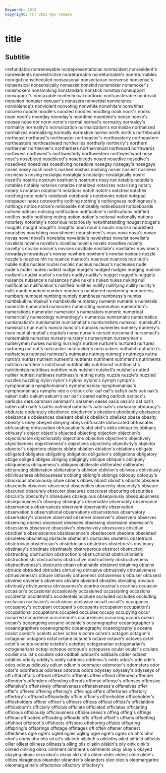 ```yaml
---
Keywords: 2912
Copyright: (C) 2022 Ryu Yamada
---
```



# title

## Subtitle
nrefundable nonrenewable nonrepresentational nonresident nonresident's nonresidents nonrestrictive nonreturnable
nonreturnable's nonreturnables nonrigid nonscheduled nonseasonal nonsectarian nonsense nonsense's nonsensical nonsensically
nonsexist nonskid nonsmoker nonsmoker's nonsmokers nonsmoking nonstandard nonstick nonstop nonsupport
nonsupport's nontaxable nontechnical nontoxic nontransferable nontrivial nonunion nonuser nonuser's nonusers
nonverbal nonviolence nonviolence's nonviolent nonvoting nonwhite nonwhite's nonwhites nonzero noodle
noodle's noodled noodles noodling nook nook's nooks noon noon's noonday
noonday's noontime noontime's noose noose's nooses nope nor norm norm's
normal normal's normalcy normalcy's normality normality's normalization normalization's normalize normalized
normalizes normalizing normally normative norms north north's northbound northeast northeast's
northeaster northeaster's northeasterly northeastern northeasters northeastward northerlies northerly northerly's northern
northerner northerner's northerners northernmost northward northwards northwest northwest's northwesterly northwestern
northwestward nose nose's nosebleed nosebleed's nosebleeds nosed nosedive nosedive's nosedived
nosedives nosediving nosedove nosegay nosegay's nosegays noses nosey nosh nosh's
noshed noshes noshing nosier nosiest nosiness nosiness's nosing nostalgia nostalgia's
nostalgic nostalgically nostril nostril's nostrils nostrum nostrum's nostrums nosy not
notable notable's notables notably notaries notarize notarized notarizes notarizing notary
notary's notation notation's notations notch notch's notched notches notching note
note's notebook notebook's notebooks noted notepad notepaper notes noteworthy nothing
nothing's nothingness nothingness's nothings notice notice's noticeable noticeably noticeboard noticeboards
noticed notices noticing notification notification's notifications notified notifies notify notifying
noting notion notion's notional notionally notions notoriety notoriety's notorious notoriously
notwithstanding nougat nougat's nougats nought nought's noughts noun noun's nouns
nourish nourished nourishes nourishing nourishment nourishment's nous nova nova's novae
novas novel novel's novelette novelette's novelettes novelist novelist's novelists novella
novella's novellas novelle novels novelties novelty novelty's novice novice's novices
novitiate novitiate's novitiates now now's nowadays nowadays's noway nowhere nowhere's
nowise noxious nozzle nozzle's nozzles nth nu nuance nuance's nuanced
nuances nub nub's nubile nubs nuclear nuclei nucleic nucleus nucleus's
nucleuses nude nude's nuder nudes nudest nudge nudge's nudged nudges
nudging nudism nudism's nudist nudist's nudists nudity nudity's nugget nugget's
nuggets nuisance nuisance's nuisances nuke nuke's nuked nukes nuking null
nullification nullification's nullified nullifies nullify nullifying nullity nullity's nulls numb
numbed number number's numbered numbering numberless numbers numbest numbing numbly
numbness numbness's numbs numbskull numbskull's numbskulls numeracy numeral numeral's numerals
numerate numerated numerates numerating numeration numeration's numerations numerator numerator's numerators
numeric numerical numerically numerology numerology's numerous numismatic numismatics numismatics's numismatist
numismatist's numismatists numskull numskull's numskulls nun nun's nuncio nuncio's nuncios
nunneries nunnery nunnery's nuns nuptial nuptial's nuptials nurse nurse's nursed
nursemaid nursemaid's nursemaids nurseries nursery nursery's nurseryman nurseryman's nurserymen nurses
nursing nursing's nurture nurture's nurtured nurtures nurturing nut nut's nutcracker
nutcracker's nutcrackers nuthatch nuthatch's nuthatches nutmeat nutmeat's nutmeats nutmeg nutmeg's
nutmegs nutria nutria's nutrias nutrient nutrient's nutrients nutriment nutriment's nutriments
nutrition nutrition's nutritional nutritionally nutritionist nutritionist's nutritionists nutritious nutritive nuts
nutshell nutshell's nutshells nutted nuttier nuttiest nuttiness nuttiness's nutting nutty
nuzzle nuzzle's nuzzled nuzzles nuzzling nylon nylon's nylons nylons's nymph
nymph's nymphomania nymphomania's nymphomaniac nymphomaniac's nymphomaniacs nymphs née o o'clock
o'er oaf oaf's oafish oafs oak oak's oaken oaks oakum
oakum's oar oar's oared oaring oarlock oarlock's oarlocks oars oarsman
oarsman's oarsmen oases oasis oasis's oat oat's oaten oath oath's
oaths oatmeal oatmeal's oats oats's obduracy obduracy's obdurate obdurately obedience
obedience's obedient obediently obeisance obeisance's obeisances obeisant obelisk obelisk's obelisks
obese obesity obesity's obey obeyed obeying obeys obfuscate obfuscated obfuscates
obfuscating obfuscation obfuscation's obit obit's obits obituaries obituary obituary's object
object's objected objecting objection objection's objectionable objectionably objections objective objective's
objectively objectiveness objectiveness's objectives objectivity objectivity's objector objector's objectors objects
oblate oblation oblation's oblations obligate obligated obligates obligating obligation obligation's
obligations obligatory oblige obliged obliges obliging obligingly oblique oblique's obliquely
obliqueness obliqueness's obliques obliterate obliterated obliterates obliterating obliteration obliteration's oblivion
oblivion's oblivious obliviously obliviousness obliviousness's oblong oblong's oblongs obloquy obloquy's
obnoxious obnoxiously oboe oboe's oboes oboist oboist's oboists obscene obscenely
obscener obscenest obscenities obscenity obscenity's obscure obscured obscurely obscurer obscures
obscurest obscuring obscurities obscurity obscurity's obsequies obsequious obsequiously obsequiousness obsequiousness's
obsequy obsequy's observable observably observance observance's observances observant observantly observation
observation's observational observations observatories observatory observatory's observe observed observer observer's
observers observes observing obsess obsessed obsesses obsessing obsession obsession's obsessions
obsessive obsessive's obsessively obsessives obsidian obsidian's obsolescence obsolescence's obsolescent obsolete
obsoleted obsoletes obsoleting obstacle obstacle's obstacles obstetric obstetrical obstetrician obstetrician's
obstetricians obstetrics obstetrics's obstinacy obstinacy's obstinate obstinately obstreperous obstruct obstructed
obstructing obstruction obstruction's obstructionist obstructionist's obstructionists obstructions obstructive obstructively obstructiveness
obstructiveness's obstructs obtain obtainable obtained obtaining obtains obtrude obtruded obtrudes
obtruding obtrusive obtrusively obtrusiveness obtrusiveness's obtuse obtusely obtuseness obtuseness's obtuser
obtusest obverse obverse's obverses obviate obviated obviates obviating obvious obviously
obviousness obviousness's ocarina ocarina's ocarinas occasion occasion's occasional occasionally occasioned
occasioning occasions occidental occidental's occidentals occlude occluded occludes occluding occlusion
occlusion's occlusions occlusive occult occult's occupancy occupancy's occupant occupant's occupants
occupation occupation's occupational occupations occupied occupies occupy occupying occur occurred
occurrence occurrence's occurrences occurring occurs ocean ocean's oceangoing oceanic oceanic's
oceanographer oceanographer's oceanographers oceanographic oceanography oceanography's oceans ocelot ocelot's ocelots
ocher ocher's ochre ochre's octagon octagon's octagonal octagons octal octane
octane's octave octave's octaves octet octet's octets octette octette's octettes
octogenarian octogenarian's octogenarians octopi octopus octopus's octopuses ocular ocular's oculars
oculist oculist's oculists odd oddball oddball's oddballs odder oddest oddities
oddity oddity's oddly oddness oddness's odds odds's ode ode's odes
odious odiously odium odium's odometer odometer's odometers odor odor's odoriferous
odorless odorous odors odyssey odyssey's odysseys of off offal offal's
offbeat offbeat's offbeats offed offend offended offender offender's offenders offending
offends offense offense's offenses offensive offensive's offensively offensiveness offensiveness's offensives
offer offer's offered offering offering's offerings offers offertories offertory offertory's
offhand offhandedly office office's officeholder officeholder's officeholders officer officer's officers
offices official official's officialdom officialdom's officially officials officiate officiated officiates
officiating officious officiously officiousness officiousness's offing offing's offings offload offloaded
offloading offloads offs offset offset's offsets offsetting offshoot offshoot's offshoots
offshore offshoring offside offspring offspring's offsprings offstage offstages oft often
oftener oftenest oftentimes ogle ogle's ogled ogles ogling ogre ogre's
ogres oh oh's ohm ohm's ohms oho ohs oil oil's
oilcloth oilcloth's oilcloths oiled oilfield oilfields oilier oiliest oiliness oiliness's
oiling oils oilskin oilskin's oily oink oink's oinked oinking oinks
ointment ointment's ointments okay okay's okayed okaying okays okra okra's
okras old old's olden older oldest oldie oldie's oldies oleaginous
oleander oleander's oleanders oleo oleo's oleomargarine oleomargarine's olfactories olfactory olfactory's
